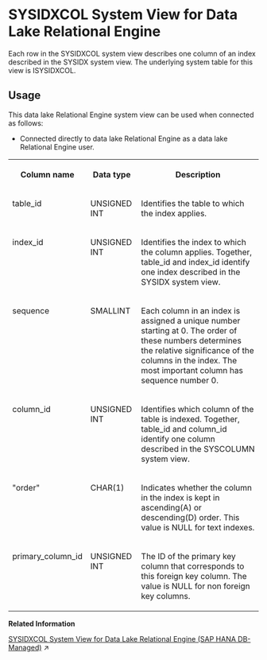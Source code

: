 <!-- loio3be8e1416c5f1014aa0185d6ff33803a -->

# SYSIDXCOL System View for Data Lake Relational Engine

Each row in the SYSIDXCOL system view describes one column of an index described in the SYSIDX system view. The underlying system table for this view is ISYSIDXCOL.



<a name="loio3be8e1416c5f1014aa0185d6ff33803a__section_ijq_wv3_g4b"/>

## Usage

This data lake Relational Engine system view can be used when connected as follows:

-   Connected directly to data lake Relational Engine as a data lake Relational Engine user.




<table>
<tr>
<th valign="top">

Column name

</th>
<th valign="top">

Data type

</th>
<th valign="top">

Description

</th>
</tr>
<tr>
<td valign="top">

table\_id

</td>
<td valign="top">

UNSIGNED INT

</td>
<td valign="top">

Identifies the table to which the index applies.

</td>
</tr>
<tr>
<td valign="top">

index\_id

</td>
<td valign="top">

UNSIGNED INT

</td>
<td valign="top">

Identifies the index to which the column applies. Together, table\_id and index\_id identify one index described in the SYSIDX system view.

</td>
</tr>
<tr>
<td valign="top">

sequence

</td>
<td valign="top">

SMALLINT

</td>
<td valign="top">

Each column in an index is assigned a unique number starting at 0. The order of these numbers determines the relative significance of the columns in the index. The most important column has sequence number 0.

</td>
</tr>
<tr>
<td valign="top">

column\_id

</td>
<td valign="top">

UNSIGNED INT

</td>
<td valign="top">

Identifies which column of the table is indexed. Together, table\_id and column\_id identify one column described in the SYSCOLUMN system view.

</td>
</tr>
<tr>
<td valign="top">

"order"

</td>
<td valign="top">

CHAR\(1\)

</td>
<td valign="top">

Indicates whether the column in the index is kept in ascending\(A\) or descending\(D\) order. This value is NULL for text indexes.

</td>
</tr>
<tr>
<td valign="top">

primary\_column\_id

</td>
<td valign="top">

UNSIGNED INT

</td>
<td valign="top">

The ID of the primary key column that corresponds to this foreign key column. The value is NULL for non foreign key columns.

</td>
</tr>
</table>

**Related Information**  


[SYSIDXCOL System View for Data Lake Relational Engine (SAP HANA DB-Managed)](https://help.sap.com/viewer/a898e08b84f21015969fa437e89860c8/2023_4_QRC/en-US/c788126885234b62a755b24da7d314e9.html "Each row in the SYSIDXCOL system view describes one column of an index described in the SYSIDX system view. The underlying system table for this view is ISYSIDXCOL.") :arrow_upper_right:

